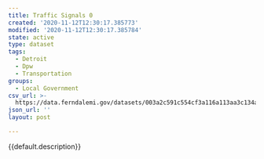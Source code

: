```yaml
---
title: Traffic Signals 0
created: '2020-11-12T12:30:17.385773'
modified: '2020-11-12T12:30:17.385784'
state: active
type: dataset
tags:
  - Detroit
  - Dpw
  - Transportation
groups:
  - Local Government
csv_url: >-
  https://data.ferndalemi.gov/datasets/003a2c591c554cf3a116a113aa3c134a_0.csv?outSR=%7B%22latestWkid%22%3A3857%2C%22wkid%22%3A102100%7D
json_url: ''
layout: post

---
```

{{default.description}}
